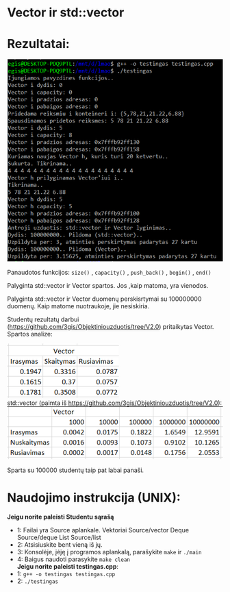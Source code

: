 # Vector ir std::vector

# Rezultatai:
 ![](testingas.png)  
 
 Panaudotos funkcijos: `size()` , `capacity()` , `push_back()` , `begin()` , `end()`  
 
 Palyginta std::vector ir Vector spartos. Jos ,kaip matoma, yra vienodos.  
 
 Palyginta std::vector ir Vector duomenų perskisrtymai su 100000000 duomenų. Kaip matome nuotraukoje, jie nesiskiria.
 
 Studentų rezultatų darbui (https://github.com/3gis/Objektiniouzduotis/tree/V2.0) pritaikytas Vector. Spartos analize:
 
 ![](Vectortestingas.png)  
 std::vector (paimta iš https://github.com/3gis/Objektiniouzduotis/tree/V2.0):  
 ![](stdvector.png)  
 
 Sparta su 100000 studentų taip pat labai panaši.
 
 # Naudojimo instrukcija (UNIX):
 **Jeigu norite paleisti Studentu sąrašą**  
- 1: Failai yra Source aplankale. Vektoriai Source/vector Deque Source/deque List Source/list
- 2: Atsisiuskite bent vieną iš jų.
- 3: Konsolėje, įėję į programos aplankalą, parašykite `make` ir `./main`
- 4: Baigus naudoti parasykite `make clean`  
**Jeigu norite paleisti testingas.cpp**:
- 1: `g++ -o testingas testingas.cpp`
- 2: `./testingas`

 
 
 
 
